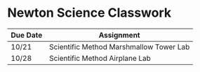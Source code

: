 # Newton Science Classwork
| Due Date | Assignment |
| -------- | ---------- |
| 10/21| Scientific Method Marshmallow Tower Lab |
| 10/28 | Scientific Method Airplane Lab |
